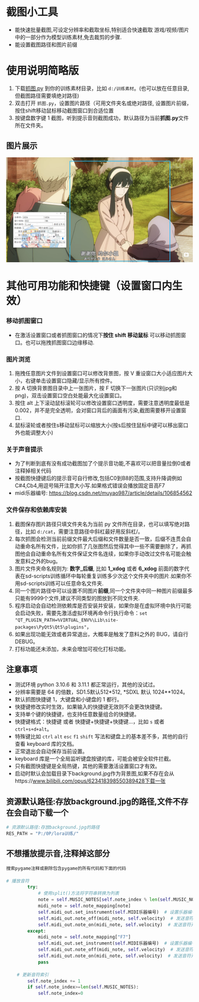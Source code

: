 # 截图小工具

* 能快速批量截图,可设定分辨率和截取坐标,特别适合快速截取 游戏/视频/图片 中的一部分作为模型训练素材,免去裁剪的步骤.
* 能设置截图路径和图片前缀

# 使用说明简略版

1. 下载[抓图.py](/抓图.py) 到你的训练素材目录，比如 `d:/训练素材`。(也可以放在任意目录,但截图路径需要填绝对路径)
2. 双击打开 `抓图.py`，设置图片路径（可用文件夹名或绝对路径, 设置图片前缀，按住shift移动鼠标移动截图窗口到合适位置
3. 按键盘数字键 1 截图，听到提示音则截图成功，默认路径为当前**抓图.py**文件所在文件夹。

## 图片展示

![1719864526242.png](image/README/1719864526242.png)

# 其他可用功能和快捷键（设置窗口内生效）

### 移动抓图窗口

- 在激活设置窗口或者抓图窗口的情况下**按住 shift** **移动鼠标** 可以移动抓图窗口。也可以拖拽抓图窗口边缘移动.

### 图片浏览

1. 拖拽任意图片文件到设置窗口可以修改背景图，按 V 重设窗口大小适应图片大小，右键单击设置窗口隐藏/显示所有控件。
2. 按 A 切换背景图目录中上一张图片，按 F 切换下一张图片(只识别jpg和png)，双击设置窗口空白处能最大化设置窗口。
3. 按住 alt 上下滚动鼠标滚轮可以修改设置窗口透明度，需要注意透明度最低是 0.002，并不是完全透明，会对窗口背后的画面有污染,截图需要移开设置窗口.
4. 鼠标滚轮或者按住s移动鼠标可以缩放大小(按s后按住鼠标中键可以移出窗口外也能调整大小)

### 关于声音提示

* 为了判断到底有没有成功截图加了个提示音功能,不喜欢可以把音量拉倒0或者注释掉相关代码
* 按截图快捷键后的提示音可自行修改,包括C0到B8的范围,支持升降调例如C#4,Cb4,用逗号隔开注意大小写.如果格式错误会播放固定音高F7
* midi乐器编号: https://blog.csdn.net/muyao987/article/details/106854562

### 文件保存和依赖库安装

1. 截图保存图片路径只填文件夹名为当前 py 文件所在目录，也可以填写绝对路径，比如 `d:/cat`，需要注意路径中斜杠最好用反斜杠/。
2. 每次抓图会检测当前前缀文件最大后缀和文件数量是否一致，后缀不连贯会自动重命名所有文件，比如你抓了几张图然后觉得其中一些不需要删除了，再抓图他会自动重命名所有文件保证文件名连续，如果你手动改过文件名可能会触发意料之外的bug。
3. 图片文件夹命名规则为: **数字_后缀**, 比如 **1_xdog** 或者 **6_xdog** 前面的数字代表在sd-scripts训练循环中每轮重复训练多少次这个文件夹中的图片.如果你不用sd-scripts训练可以任意命名文件夹.
4. 同一个图片路径中可以设置不同图片**前缀**,同一个文件夹中同一种图片前缀最多只能有9999个文件,建议不同类型的图放到不同文件夹.
5. 程序启动会自动检测依赖库是否安装并安装，如果你是在虚拟环境中执行可能会启动失败，需要先激活虚拟环境再命令行执行命令：`set "QT_PLUGIN_PATH=%VIRTUAL_ENV%\Lib\site-packages\PyQt5\Qt5\plugins"`，
6. 如果出现功能无效或者异常退出，大概率是触发了意料之外的 BUG，请自行 DEBUG。
7. 打标功能还未添加，未来会增加可视化打标功能。

## 注意事项

- 测试环境 python 3.10.6 和 3.11.1 都正常运行，其他的没试过。
- 分辨率需要是 64 的倍数，SD1.5默认512*512, *SDXL 默认 1024**1024。
- 默认抓图快捷键 1，大键盘和小键盘的 1 都行。
- 快捷键修改实时生效，如果输入的快捷键无效则不会更改快捷键。
- 支持单个键的快捷键，也支持任意数量组合的快捷键。
- 快捷键格式：快捷键 或者 快捷键+快捷键+快捷键...，比如 `s` 或者 `ctrl+s+d+alt`。
- 特殊键比如 `ctrl` `alt` `esc` `f1` `shift` 写法和键盘上的基本差不多，其他的自行查看 keyboard 库的文档。
- 正常退出会自动保存当前设置。
- keyboard 库是一个全局监听键盘按键的库，可能会被安全软件拦截。
- 只有截图快捷键是全局热键，其他的需要激活设置窗口才有效。
- 启动时默认会加载目录下background.jpg作为背景图,如果不存在会从https://www.bilibili.com/opus/623418398550389428下载一张

## 资源默认路径:存放background.jpg的路径,文件不存在会自动下载一个

```python
# 资源默认路径:存放background.jpg的路径
RES_PATH = "P:/0P/lora训练/"
```

## 不想播放提示音,注释掉这部分

```python
搜索pygame注释或删除包含pygame的所有代码和下面的代码

# 播放音符
        try:
            # 使用split()方法将字符串转换为列表
            note = self.MUSIC_NOTES[self.note_index % len(self.MUSIC_NOTES)]
            midi_note = self.note_mapping[note]
            self.midi_out.set_instrument(self.MIDI乐器编号)  # 设置乐器编号，0 是钢琴
            self.midi_out.note_off(midi_note, self.velocity)  # 发送音符关闭消息
            self.midi_out.note_on(midi_note, self.velocity)  # 发送音符开启消息
        except:
            midi_note = self.note_mapping["F7"]
            self.midi_out.set_instrument(self.MIDI乐器编号)  # 设置乐器编号，0 是钢琴
            self.midi_out.note_off(midi_note, self.velocity)  # 发送音符关闭消息
            self.midi_out.note_on(midi_note, self.velocity)  # 发送音符开启消息
            pass

    # 更新音符索引
        self.note_index += 1
        if self.note_index>=len(self.MUSIC_NOTES):
            self.note_index=0
```

```python

```
